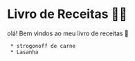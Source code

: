 # Livro de Receitas :man_cook:

olá! Bem vindos ao meu livro de receitas :wave:

     * strogonoff de carne 
     * Lasanha